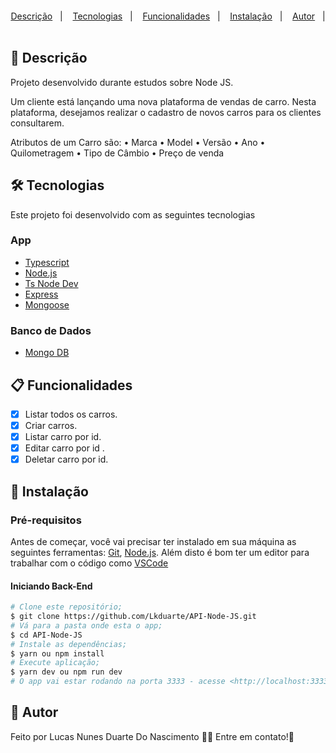 <h1 align="center">
  <br />
  <a href="https://www.linkedin.com/in/lucas-nunes-nascimento/">
  </a>
</h1>
<p align="center">
  <a href="#page_facing_up-descrição">Descrição</a>&nbsp;&nbsp;&nbsp;|&nbsp;&nbsp;&nbsp;
  <a href="#-tecnologias">Tecnologias</a>&nbsp;&nbsp;&nbsp;|&nbsp;&nbsp;&nbsp;
    <a href="#clipboard-Funcionalidades">Funcionalidades</a>&nbsp;&nbsp;&nbsp;|&nbsp;&nbsp;&nbsp;
  <a href="#closed_book-instalação">Instalação</a>&nbsp;&nbsp;&nbsp;|&nbsp;&nbsp;&nbsp;
  <a href="#man-Autor">Autor</a>&nbsp;&nbsp;&nbsp;|&nbsp;&nbsp;&nbsp;
</p>

## :page_facing_up: Descrição

Projeto desenvolvido durante estudos sobre Node JS.</a>

Um cliente está lançando uma nova plataforma de vendas de carro. Nesta
plataforma, desejamos realizar o cadastro de novos carros para os clientes
consultarem.

Atributos de um Carro são:
• Marca
• Model
• Versão
• Ano
• Quilometragem
• Tipo de Câmbio
• Preço de venda

## 🛠 Tecnologias

Este projeto foi desenvolvido com as seguintes tecnologias

### App

- [Typescript](https://www.typescriptlang.org/)
- [Node.js](https://nodejs.org/)
- [Ts Node Dev](https://www.npmjs.com/package/ts-node-dev)
- [Express](https://expressjs.com/pt-br/)
- [Mongoose](https://mongoosejs.com/)

### Banco de Dados

- [Mongo DB](https://www.mongodb.com/atlas/database)


## :clipboard: Funcionalidades

  - [x] Listar todos os carros.
  - [x] Criar carros.
  - [x] Listar carro por id.
  - [x] Editar carro por id .
  - [x] Deletar carro por id.

## :closed_book: Instalação

### Pré-requisitos

Antes de começar, você vai precisar ter instalado em sua máquina as seguintes ferramentas:
[Git](https://git-scm.com), [Node.js](https://nodejs.org/en/).
Além disto é bom ter um editor para trabalhar com o código como [VSCode](https://code.visualstudio.com/)

#### Iniciando Back-End

```bash
# Clone este repositório;
$ git clone https://github.com/Lkduarte/API-Node-JS.git
# Vá para a pasta onde esta o app;
$ cd API-Node-JS
# Instale as dependências;
$ yarn ou npm install
# Execute aplicação;
$ yarn dev ou npm run dev
# O app vai estar rodando na porta 3333 - acesse <http://localhost:3333>
```

## :man: Autor

Feito por Lucas Nunes Duarte Do Nascimento :wave::wave: Entre em contato!🚀

<a href="https://www.linkedin.com/in/lucas-nunes-nascimento/">
</a>
